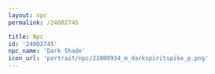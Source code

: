 ```yaml
---
layout: npc
permalink: /24002745

title: Npc
id: '24002745'
npc_name: 'Dark Shade'
icon_url: 'portrait/npc/21000934_m_darkspiritspike_p.png'
---
```

